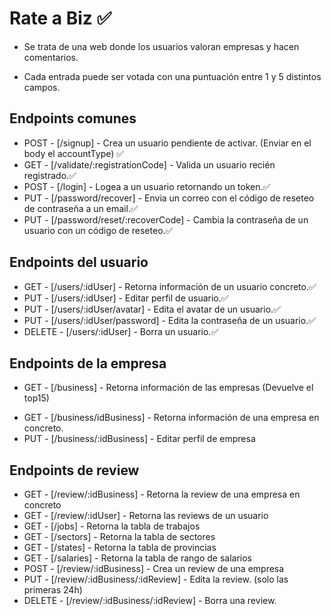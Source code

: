 # Rate a Biz ✅

-   Se trata de una web donde los usuarios valoran empresas y hacen comentarios.

-   Cada entrada puede ser votada con una puntuación entre 1 y 5 distintos campos.

## Endpoints comunes

-   POST - [/signup] - Crea un usuario pendiente de activar. (Enviar en el body el accountType) ✅
-   GET - [/validate/:registrationCode] - Valida un usuario recién registrado.✅
-   POST - [/login] - Logea a un usuario retornando un token.✅
-   PUT - [/password/recover] - Envia un correo con el código de reseteo de contraseña a un email.✅
-   PUT - [/password/reset/:recoverCode] - Cambia la contraseña de un usuario con un código de reseteo.✅

## Endpoints del usuario

-   GET - [/users/:idUser] - Retorna información de un usuario concreto.✅
-   PUT - [/users/:idUser] - Editar perfil de usuario.✅
-   PUT - [/users/:idUser/avatar] - Edita el avatar de un usuario.✅
-   PUT - [/users/:idUser/password] - Edita la contraseña de un usuario.✅
-   DELETE - [/users/:idUser] - Borra un usuario.✅

## Endpoints de la empresa

-   GET - [/business] - Retorna información de las empresas (Devuelve el top15)
<!-- -   GET - [/business/search] - Buscador -->
-   GET - [/business/idBusiness] - Retorna información de una empresa en concreto.
-   PUT - [/business/:idBusiness] - Editar perfil de empresa

## Endpoints de review

-   GET - [/review/:idBusiness] - Retorna la review de una empresa en concreto
-   GET - [/review/:idUser] - Retorna las reviews de un usuario
-   GET - [/jobs] - Retorna la tabla de trabajos
-   GET - [/sectors] - Retorna la tabla de sectores
-   GET - [/states] - Retorna la tabla de provincias
-   GET - [/salaries] - Retorna la tabla de rango de salarios
-   POST - [/review/:idBusiness] - Crea un review de una empresa
-   PUT - [/review/:idBusiness/:idReview] - Edita la review. (solo las primeras 24h)
-   DELETE - [/review/:idBusiness/:idReview] - Borra una review.
